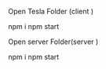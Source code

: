 Open Tesla Folder (client )

   npm i 
   npm start

Open server Folder(server )

   npm i 
   npm start
